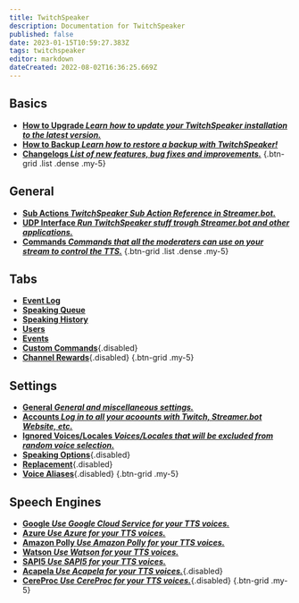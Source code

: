 ```yaml
---
title: TwitchSpeaker
description: Documentation for TwitchSpeaker
published: false
date: 2023-01-15T10:59:27.383Z
tags: twitchspeaker
editor: markdown
dateCreated: 2022-08-02T16:36:25.669Z
---
```


## Basics
- [<i class="mdi mdi-arrow-collapse-up text--twitch"></i>**How to Upgrade *Learn how to update your TwitchSpeaker installation to the latest version.***](/TwitchSpeaker/Update)
- [<i class="mdi mdi-floppy text--twitch"></i>**How to Backup *Learn how to restore a backup with TwitchSpeaker!***](/TwitchSpeaker/Backup)
- [<i class="mdi mdi-update text--twitch"></i>**Changelogs *List of new features, bug fixes and improvements.***](/TwitchSpeaker/Changelogs)
{.btn-grid .list .dense .my-5}

## General
- [<i class="mdi mdi-lightning-bolt-outline text--twitch"></i>**Sub Actions *TwitchSpeaker Sub Action Reference in Streamer.bot.***](/Sub-Actions/TwitchSpeaker)
- [<i class="mdi mdi-application text--twitch"></i>**UDP Interface *Run TwitchSpeaker stuff trough Streamer.bot and other applications.***](/TwitchSpeaker/General/UDP-Interface)
- [<i class="mdi mdi-comment-alert text--twitch"></i>**Commands *Commands that all the moderaters can use on your stream to control the TTS.***](/TwitchSpeaker/General/Commands)
{.btn-grid .list .dense .my-5}

## Tabs
- [<i class="mdi mdi-clock text--twitch"></i>**Event Log**](/TwitchSpeaker/Tabs/Event-Log)
- [<i class="mdi mdi-human-queue text--twitch"></i>**Speaking Queue**](/TwitchSpeaker/Tabs/Speaking-Queue)
- [<i class="mdi mdi-history text--twitch"></i>**Speaking History**](/TwitchSpeaker/Tabs/Speaking-History)
- [<i class="mdi mdi-account text--twitch"></i>**Users**](/TwitchSpeaker/Tabs/Users)
- [<i class="mdi mdi-clock mdi-flip-h text--twitch"></i>**Events**](/TwitchSpeaker/Tabs/Events)
- [<i class="mdi mdi-exclamation-thick text--twitch"></i>**Custom Commands**](/TwitchSpeaker/Tabs/Custom-Commands){.disabled}
- [<i class="mdi mdi-adjust text--twitch"></i>**Channel Rewards**](/TwitchSpeaker/Tabs/Channel-Rewards){.disabled}
{.btn-grid .my-5}

## Settings
- [<i class="mdi mdi-format-align-center text--twitch"></i>**General *General and miscellaneous settings.***](/TwitchSpeaker/Settings/General)
- [<i class="mdi mdi-account-multiple text--twitch"></i>**Accounts *Log in to all your acoounts with Twitch, Streamer.bot Website, etc.***](/TwitchSpeaker/Settings/Accounts)
- [<i class="mdi mdi-close-thick text--twitch"></i>**Ignored Voices/Locales *Voices/Locales that will be excluded from random voice selection.***](/TwitchSpeaker/Settings/Ignored-Voices-Locales)
- [<i class="mdi mdi-format-list-numbered text--twitch"></i>**Speaking Options**](/TwitchSpeaker/Settings/Speaking-Options){.disabled}
- [<i class="mdi mdi-content-cut text--twitch"></i>**Replacement**](/TwitchSpeaker/Settings/Replacement){.disabled}
- [<i class="mdi mdi-account-voice text--twitch"></i>**Voice Aliases**](/TwitchSpeaker/Settings/Voice-Aliases){.disabled}
{.btn-grid .my-5}

## Speech Engines
- [<i class="mdi mdi-google theme--dark"></i>**Google *Use Google Cloud Service for your TTS voices.***](/TwitchSpeaker/Speech-Engines/Google)
- [<i class="mdi mdi-microsoft-azure theme--dark"></i>**Azure *Use Azure for your TTS voices.***](/TwitchSpeaker/Speech-Engines/Azure)
- [<i class="mdi mdi-amazon theme--dark"></i>**Amazon Polly *Use Amazon Polly for your TTS voices.***](/TwitchSpeaker/Speech-Engines/Amazon-Polly)
- [<i class="mdi mdi-microphone theme--dark"></i>**Watson *Use Watson for your TTS voices.***](/TwitchSpeaker/Speech-Engines/Watson)
- [<i class="mdi mdi-microsoft theme--dark"></i>**SAPI5 *Use SAPI5 for your TTS voices.***](/TwitchSpeaker/Speech-Engines/SAPI5)
- [<i class="mdi mdi-microphone theme--dark"></i>**Acapela *Use Acapela for your TTS voices.***](/TwitchSpeaker/Speech-Engines/Acapela){.disabled}
- [<i class="mdi mdi-microphone theme--dark"></i>**CereProc *Use CereProc for your TTS voices.***](/TwitchSpeaker/Speech-Engines/CereProc){.disabled}
{.btn-grid .my-5}